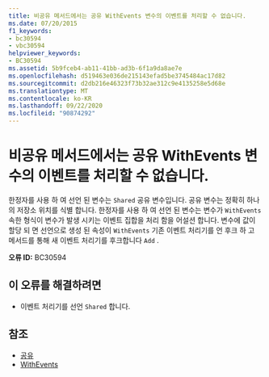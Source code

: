 ```yaml
---
title: 비공유 메서드에서는 공유 WithEvents 변수의 이벤트를 처리할 수 없습니다.
ms.date: 07/20/2015
f1_keywords:
- bc30594
- vbc30594
helpviewer_keywords:
- BC30594
ms.assetid: 5b9fceb4-ab11-41bb-ad3b-6f1a9da8ae7e
ms.openlocfilehash: d519463e036de215143efad5be3745484ac17d82
ms.sourcegitcommit: d2db216e46323f73b32ae312c9e4135258e5d68e
ms.translationtype: MT
ms.contentlocale: ko-KR
ms.lasthandoff: 09/22/2020
ms.locfileid: "90874292"
---
```

# <a name="events-of-shared-withevents-variables-cannot-be-handled-by-non-shared-methods"></a>비공유 메서드에서는 공유 WithEvents 변수의 이벤트를 처리할 수 없습니다.

한정자를 사용 하 여 선언 된 변수는 `Shared` 공유 변수입니다. 공유 변수는 정확히 하나의 저장소 위치를 식별 합니다. 한정자를 사용 하 여 선언 된 변수는 변수가 `WithEvents` 속한 형식이 변수가 발생 시키는 이벤트 집합을 처리 함을 어설션 합니다. 변수에 값이 할당 되 면 선언으로 생성 된 속성이 `WithEvents` 기존 이벤트 처리기를 언 후크 하 고 메서드를 통해 새 이벤트 처리기를 후크합니다 `Add` .  
  
 **오류 ID:** BC30594  
  
## <a name="to-correct-this-error"></a>이 오류를 해결하려면  
  
- 이벤트 처리기를 선언 `Shared` 합니다.  
  
## <a name="see-also"></a>참조

- [공유](../modifiers/shared.md)
- [WithEvents](../modifiers/withevents.md)
